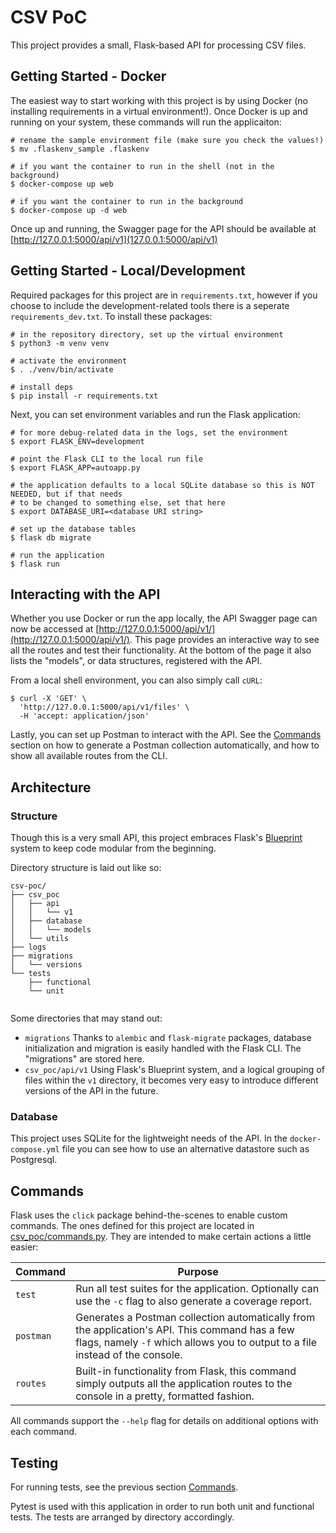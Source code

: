 # CSV PoC

This project provides a small, Flask-based API for processing CSV files.

## Getting Started - Docker

The easiest way to start working with this project is by using Docker (no installing requirements in a virtual environment!). Once Docker is up and running on your system, these commands will run the applicaiton:

```shell
# rename the sample environment file (make sure you check the values!)
$ mv .flaskenv_sample .flaskenv

# if you want the container to run in the shell (not in the background)
$ docker-compose up web

# if you want the container to run in the background
$ docker-compose up -d web
```

Once up and running, the Swagger page for the API should be available at [http://127.0.0.1:5000/api/v1](127.0.0.1:5000/api/v1)

## Getting Started - Local/Development

Required packages for this project are in `requirements.txt`, however if you choose to include the development-related tools there is a seperate `requirements_dev.txt`. To install these packages:

```shell script
# in the repository directory, set up the virtual environment
$ python3 -m venv venv

# activate the environment
$ . ./venv/bin/activate

# install deps
$ pip install -r requirements.txt
```

Next, you can set environment variables and run the Flask application:

```shell
# for more debug-related data in the logs, set the environment
$ export FLASK_ENV=development

# point the Flask CLI to the local run file
$ export FLASK_APP=autoapp.py

# the application defaults to a local SQLite database so this is NOT NEEDED, but if that needs
# to be changed to something else, set that here
$ export DATABASE_URI=<database URI string>

# set up the database tables
$ flask db migrate

# run the application
$ flask run
```

## Interacting with the API

Whether you use Docker or run the app locally, the API Swagger page can now be accessed at [http://127.0.0.1:5000/api/v1/](http://127.0.0.1:5000/api/v1/). This page provides an interactive way to see all the routes and test their functionality. At the bottom of the page it also lists the "models", or data structures, registered with the API.

From a local shell environment, you can also simply call `cURL`:

```shell
$ curl -X 'GET' \
  'http://127.0.0.1:5000/api/v1/files' \
  -H 'accept: application/json'
```

Lastly, you can set up Postman to interact with the API. See the [Commands](#commands) section on how to generate a Postman collection automatically, and how to show all available routes from the CLI.

## Architecture

### Structure

Though this is a very small API, this project embraces Flask's [Blueprint](https://flask.palletsprojects.com/en/2.1.x/blueprints/#why-blueprints) system to keep code modular from the beginning.

Directory structure is laid out like so:

```shell script
csv-poc/
├── csv_poc
│   ├── api
│   │   └── v1
│   ├── database
│   │   └── models
│   └── utils
├── logs
├── migrations
│   └── versions
└── tests
    ├── functional
    └── unit


```

Some directories that may stand out:

- `migrations` Thanks to `alembic` and `flask-migrate` packages, database initialization and migration is easily handled with the Flask CLI. The "migrations" are stored here.
- `csv_poc/api/v1` Using Flask's Blueprint system, and a logical grouping of files within the `v1` directory, it becomes very easy to introduce different versions of the API in the future.

### Database

This project uses SQLite for the lightweight needs of the API. In the `docker-compose.yml` file you can see how to use an alternative datastore such as Postgresql.

## Commands

Flask uses the `click` package behind-the-scenes to enable custom commands. The ones defined for this project are located in [csv_poc/commands.py](csv_poc/commands.py). They are intended to make certain actions a little easier:

| Command | Purpose                                                                                                                                                                         |
|---------|---------------------------------------------------------------------------------------------------------------------------------------------------------------------------------|
| `test`   | Run all test suites for the application. Optionally can use the `-c` flag to also generate a coverage report.                                                                   |
| `postman` | Generates a Postman collection automatically from the application's API. This command has a few flags, namely `-f` which allows you to output to a file instead of the console. |
| `routes` | Built-in functionality from Flask, this command simply outputs all the application routes to the console in a pretty, formatted fashion.                                        |

All commands support the `--help` flag for details on additional options with each command.

## Testing

For running tests, see the previous section [Commands](#commands).

Pytest is used with this application in order to run both unit and functional tests. The tests are arranged by directory accordingly.
